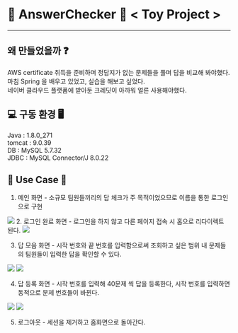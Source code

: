 # 💯 AnswerChecker 💯 < Toy Project > 
<hr/>
<h2> 왜 만들었을까 ❓</h2>

AWS certificate 취득을 준비하며 정답지가 없는 문제들을 풀며 답을 비교해 봐야했다.<br />
마침 Spring 을 배우고 있었고, 실습을 해보고 싶었다.<br />
네이버 클라우드 플랫폼에 받아둔 크레딧이 아까워 얼른 사용해야했다. <br />

<h2> 💻 구동 환경 🖥</h2>

Java : 1.8.0_271 <br />
tomcat : 9.0.39 <br />
DB : MySQL 5.7.32 <br />
JDBC : MySQL Connector/J 8.0.22 <br />

  <h2> 👏 Use Case 👏 </h2>
  
  1. 메인 화면 - 소규모 팀원들끼리의 답 체크가 주 목적이었으므로 이름을 통한 로그인으로 구현
  <img src="https://user-images.githubusercontent.com/38396374/97579365-536a5b00-1a35-11eb-995a-ff56686e1e3e.png" />  
  2. 로그인 완료 화면 - 로그인을 하지 않고 다른 페이지 접속 시 홈으로 리다이렉트 된다.
  <img src="https://user-images.githubusercontent.com/38396374/97579418-62e9a400-1a35-11eb-9264-3e136c806e30.png" />
  
  3. 답 모음 화면 - 시작 번호와 끝 번호를 입력함으로써 조회하고 싶은 범위 내 문제들의 팀원들이 입력한 답을 확인할 수 있다.
  <img src="https://user-images.githubusercontent.com/38396374/97581138-8dd4f780-1a37-11eb-96e4-91e22d09eba0.png" />
  <img src="https://user-images.githubusercontent.com/38396374/97579678-b0fea780-1a35-11eb-8efc-88436c155920.png" />
  
  4. 답 등록 화면 - 시작 번호를 입력해 40문제 씩 답을 등록한다, 시작 번호를 입력하면 동적으로 문제 번호들이 바뀐다.
  <img src="https://user-images.githubusercontent.com/38396374/97581315-c379e080-1a37-11eb-8942-713c08fd84aa.png" />
  <img src="https://user-images.githubusercontent.com/38396374/97581345-cd9bdf00-1a37-11eb-864a-416dc9eb132b.png" />
  
  5. 로그아웃 - 세션을 제거하고 홈화면으로 돌아간다.

